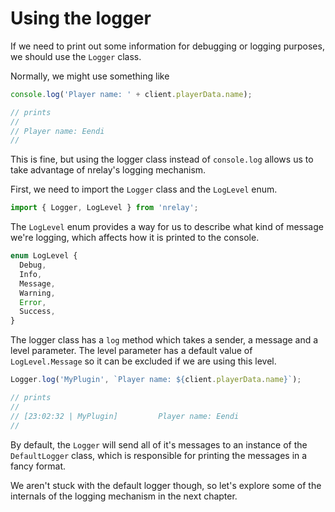 # Using the logger

If we need to print out some information for debugging or logging purposes, we should use the `Logger` class.

Normally, we might use something like

```ts
console.log('Player name: ' + client.playerData.name);

// prints
//
// Player name: Eendi
//
```

This is fine, but using the logger class instead of `console.log` allows us to take advantage of nrelay's logging mechanism.

First, we need to import the `Logger` class and the `LogLevel` enum.

```ts
import { Logger, LogLevel } from 'nrelay';
```

The `LogLevel` enum provides a way for us to describe what kind of message we're logging, which affects how it is printed to the console.

```ts
enum LogLevel {
  Debug,
  Info,
  Message,
  Warning,
  Error,
  Success,
}
```

The logger class has a `log` method which takes a sender, a message and a level parameter. The level parameter has a default value of `LogLevel.Message` so it can be excluded if we are using this level.

```ts
Logger.log('MyPlugin', `Player name: ${client.playerData.name}`);

// prints
//
// [23:02:32 | MyPlugin]         Player name: Eendi
//
```

By default, the `Logger` will send all of it's messages to an instance of the `DefaultLogger` class, which is responsible for printing the messages in a fancy format.

We aren't stuck with the default logger though, so let's explore some of the internals of the logging mechanism in the next chapter.
